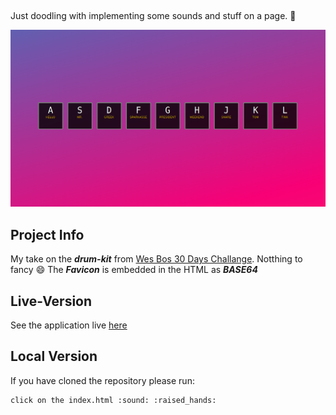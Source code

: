 ## 

Just doodling with implementing some sounds and stuff on a page. :guitar:

<p align="center"> 
<img src="github/github.png">
</p>

## Project Info

My take on the ***drum-kit*** from [Wes Bos 30 Days Challange](https://javascript30.com/). Notthing to fancy :smile: 
The ***Favicon*** is embedded in the HTML as ***BASE64***

## Live-Version

See the application live [here](https://sound.web-developer-js.de)

## Local Version

If you have cloned the repository please run:

```
click on the index.html :sound: :raised_hands:
```

